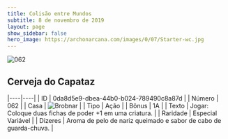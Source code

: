 ```yaml
---
title: Colisão entre Mundos
subtitle: 8 de novembro de 2019
layout: page
show_sidebar: false
hero_image: https://archonarcana.com/images/0/07/Starter-wc.jpg
---
```


![062](https://cdn.keyforgegame.com/media/card_front/pt/452_062_XQVR3288Q49C_pt.png)

## Cerveja do Capataz

|----|----|
| ID | 0da8d5e9-dbea-44b0-b024-789490c8a87d |
| Número | 062 |
| Casa | ![Brobnar](https://archonarcana.com/images/thumb/e/e0/Brobnar.png/22px-Brobnar.png "Brobnar") |
| Tipo | Ação |
| Bônus | 1A |
| Texto | Jogar: Coloque duas fichas de poder +1 em uma criatura. |
| Raridade | Especial Variável |
| Dizeres | Aroma de pelo de nariz queimado  e sabor de cabo de guarda-chuva. |

